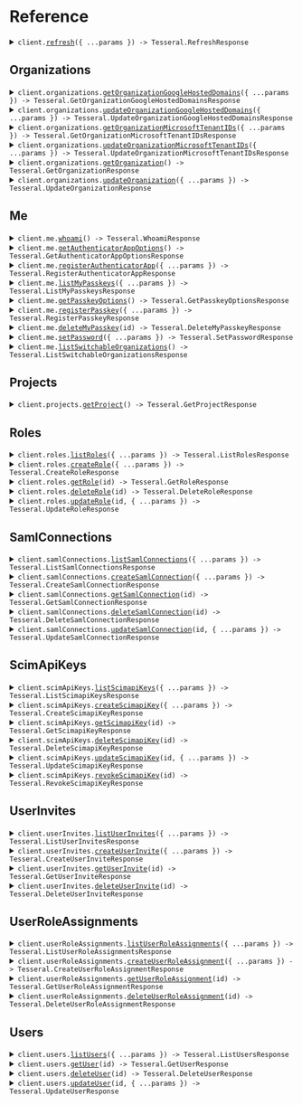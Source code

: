 # Reference

<details><summary><code>client.<a href="/src/Client.ts">refresh</a>({ ...params }) -> Tesseral.RefreshResponse</code></summary>
<dl>
<dd>

#### 🔌 Usage

<dl>
<dd>

<dl>
<dd>

```typescript
await client.refresh();
```

</dd>
</dl>
</dd>
</dl>

#### ⚙️ Parameters

<dl>
<dd>

<dl>
<dd>

**request:** `Tesseral.RefreshRequest`

</dd>
</dl>

<dl>
<dd>

**requestOptions:** `TesseralClient.RequestOptions`

</dd>
</dl>
</dd>
</dl>

</dd>
</dl>
</details>

##

## Organizations

<details><summary><code>client.organizations.<a href="/src/api/resources/organizations/client/Client.ts">getOrganizationGoogleHostedDomains</a>({ ...params }) -> Tesseral.GetOrganizationGoogleHostedDomainsResponse</code></summary>
<dl>
<dd>

#### 🔌 Usage

<dl>
<dd>

<dl>
<dd>

```typescript
await client.organizations.getOrganizationGoogleHostedDomains();
```

</dd>
</dl>
</dd>
</dl>

#### ⚙️ Parameters

<dl>
<dd>

<dl>
<dd>

**request:** `Tesseral.OrganizationsGetOrganizationGoogleHostedDomainsRequest`

</dd>
</dl>

<dl>
<dd>

**requestOptions:** `Organizations.RequestOptions`

</dd>
</dl>
</dd>
</dl>

</dd>
</dl>
</details>

<details><summary><code>client.organizations.<a href="/src/api/resources/organizations/client/Client.ts">updateOrganizationGoogleHostedDomains</a>({ ...params }) -> Tesseral.UpdateOrganizationGoogleHostedDomainsResponse</code></summary>
<dl>
<dd>

#### 🔌 Usage

<dl>
<dd>

<dl>
<dd>

```typescript
await client.organizations.updateOrganizationGoogleHostedDomains({
    body: {},
});
```

</dd>
</dl>
</dd>
</dl>

#### ⚙️ Parameters

<dl>
<dd>

<dl>
<dd>

**request:** `Tesseral.OrganizationsUpdateOrganizationGoogleHostedDomainsRequest`

</dd>
</dl>

<dl>
<dd>

**requestOptions:** `Organizations.RequestOptions`

</dd>
</dl>
</dd>
</dl>

</dd>
</dl>
</details>

<details><summary><code>client.organizations.<a href="/src/api/resources/organizations/client/Client.ts">getOrganizationMicrosoftTenantIDs</a>({ ...params }) -> Tesseral.GetOrganizationMicrosoftTenantIDsResponse</code></summary>
<dl>
<dd>

#### 🔌 Usage

<dl>
<dd>

<dl>
<dd>

```typescript
await client.organizations.getOrganizationMicrosoftTenantIDs();
```

</dd>
</dl>
</dd>
</dl>

#### ⚙️ Parameters

<dl>
<dd>

<dl>
<dd>

**request:** `Tesseral.OrganizationsGetOrganizationMicrosoftTenantIDsRequest`

</dd>
</dl>

<dl>
<dd>

**requestOptions:** `Organizations.RequestOptions`

</dd>
</dl>
</dd>
</dl>

</dd>
</dl>
</details>

<details><summary><code>client.organizations.<a href="/src/api/resources/organizations/client/Client.ts">updateOrganizationMicrosoftTenantIDs</a>({ ...params }) -> Tesseral.UpdateOrganizationMicrosoftTenantIDsResponse</code></summary>
<dl>
<dd>

#### 🔌 Usage

<dl>
<dd>

<dl>
<dd>

```typescript
await client.organizations.updateOrganizationMicrosoftTenantIDs({
    body: {},
});
```

</dd>
</dl>
</dd>
</dl>

#### ⚙️ Parameters

<dl>
<dd>

<dl>
<dd>

**request:** `Tesseral.OrganizationsUpdateOrganizationMicrosoftTenantIDsRequest`

</dd>
</dl>

<dl>
<dd>

**requestOptions:** `Organizations.RequestOptions`

</dd>
</dl>
</dd>
</dl>

</dd>
</dl>
</details>

<details><summary><code>client.organizations.<a href="/src/api/resources/organizations/client/Client.ts">getOrganization</a>() -> Tesseral.GetOrganizationResponse</code></summary>
<dl>
<dd>

#### 🔌 Usage

<dl>
<dd>

<dl>
<dd>

```typescript
await client.organizations.getOrganization();
```

</dd>
</dl>
</dd>
</dl>

#### ⚙️ Parameters

<dl>
<dd>

<dl>
<dd>

**requestOptions:** `Organizations.RequestOptions`

</dd>
</dl>
</dd>
</dl>

</dd>
</dl>
</details>

<details><summary><code>client.organizations.<a href="/src/api/resources/organizations/client/Client.ts">updateOrganization</a>({ ...params }) -> Tesseral.UpdateOrganizationResponse</code></summary>
<dl>
<dd>

#### 🔌 Usage

<dl>
<dd>

<dl>
<dd>

```typescript
await client.organizations.updateOrganization({});
```

</dd>
</dl>
</dd>
</dl>

#### ⚙️ Parameters

<dl>
<dd>

<dl>
<dd>

**request:** `Tesseral.Organization`

</dd>
</dl>

<dl>
<dd>

**requestOptions:** `Organizations.RequestOptions`

</dd>
</dl>
</dd>
</dl>

</dd>
</dl>
</details>

## Me

<details><summary><code>client.me.<a href="/src/api/resources/me/client/Client.ts">whoami</a>() -> Tesseral.WhoamiResponse</code></summary>
<dl>
<dd>

#### 🔌 Usage

<dl>
<dd>

<dl>
<dd>

```typescript
await client.me.whoami();
```

</dd>
</dl>
</dd>
</dl>

#### ⚙️ Parameters

<dl>
<dd>

<dl>
<dd>

**requestOptions:** `Me.RequestOptions`

</dd>
</dl>
</dd>
</dl>

</dd>
</dl>
</details>

<details><summary><code>client.me.<a href="/src/api/resources/me/client/Client.ts">getAuthenticatorAppOptions</a>() -> Tesseral.GetAuthenticatorAppOptionsResponse</code></summary>
<dl>
<dd>

#### 🔌 Usage

<dl>
<dd>

<dl>
<dd>

```typescript
await client.me.getAuthenticatorAppOptions();
```

</dd>
</dl>
</dd>
</dl>

#### ⚙️ Parameters

<dl>
<dd>

<dl>
<dd>

**requestOptions:** `Me.RequestOptions`

</dd>
</dl>
</dd>
</dl>

</dd>
</dl>
</details>

<details><summary><code>client.me.<a href="/src/api/resources/me/client/Client.ts">registerAuthenticatorApp</a>({ ...params }) -> Tesseral.RegisterAuthenticatorAppResponse</code></summary>
<dl>
<dd>

#### 🔌 Usage

<dl>
<dd>

<dl>
<dd>

```typescript
await client.me.registerAuthenticatorApp();
```

</dd>
</dl>
</dd>
</dl>

#### ⚙️ Parameters

<dl>
<dd>

<dl>
<dd>

**request:** `Tesseral.RegisterAuthenticatorAppRequest`

</dd>
</dl>

<dl>
<dd>

**requestOptions:** `Me.RequestOptions`

</dd>
</dl>
</dd>
</dl>

</dd>
</dl>
</details>

<details><summary><code>client.me.<a href="/src/api/resources/me/client/Client.ts">listMyPasskeys</a>({ ...params }) -> Tesseral.ListMyPasskeysResponse</code></summary>
<dl>
<dd>

#### 🔌 Usage

<dl>
<dd>

<dl>
<dd>

```typescript
await client.me.listMyPasskeys();
```

</dd>
</dl>
</dd>
</dl>

#### ⚙️ Parameters

<dl>
<dd>

<dl>
<dd>

**request:** `Tesseral.MeListMyPasskeysRequest`

</dd>
</dl>

<dl>
<dd>

**requestOptions:** `Me.RequestOptions`

</dd>
</dl>
</dd>
</dl>

</dd>
</dl>
</details>

<details><summary><code>client.me.<a href="/src/api/resources/me/client/Client.ts">getPasskeyOptions</a>() -> Tesseral.GetPasskeyOptionsResponse</code></summary>
<dl>
<dd>

#### 🔌 Usage

<dl>
<dd>

<dl>
<dd>

```typescript
await client.me.getPasskeyOptions();
```

</dd>
</dl>
</dd>
</dl>

#### ⚙️ Parameters

<dl>
<dd>

<dl>
<dd>

**requestOptions:** `Me.RequestOptions`

</dd>
</dl>
</dd>
</dl>

</dd>
</dl>
</details>

<details><summary><code>client.me.<a href="/src/api/resources/me/client/Client.ts">registerPasskey</a>({ ...params }) -> Tesseral.RegisterPasskeyResponse</code></summary>
<dl>
<dd>

#### 🔌 Usage

<dl>
<dd>

<dl>
<dd>

```typescript
await client.me.registerPasskey();
```

</dd>
</dl>
</dd>
</dl>

#### ⚙️ Parameters

<dl>
<dd>

<dl>
<dd>

**request:** `Tesseral.RegisterPasskeyRequest`

</dd>
</dl>

<dl>
<dd>

**requestOptions:** `Me.RequestOptions`

</dd>
</dl>
</dd>
</dl>

</dd>
</dl>
</details>

<details><summary><code>client.me.<a href="/src/api/resources/me/client/Client.ts">deleteMyPasskey</a>(id) -> Tesseral.DeleteMyPasskeyResponse</code></summary>
<dl>
<dd>

#### 🔌 Usage

<dl>
<dd>

<dl>
<dd>

```typescript
await client.me.deleteMyPasskey("id");
```

</dd>
</dl>
</dd>
</dl>

#### ⚙️ Parameters

<dl>
<dd>

<dl>
<dd>

**id:** `string`

</dd>
</dl>

<dl>
<dd>

**requestOptions:** `Me.RequestOptions`

</dd>
</dl>
</dd>
</dl>

</dd>
</dl>
</details>

<details><summary><code>client.me.<a href="/src/api/resources/me/client/Client.ts">setPassword</a>({ ...params }) -> Tesseral.SetPasswordResponse</code></summary>
<dl>
<dd>

#### 📝 Description

<dl>
<dd>

<dl>
<dd>

Sets a user's password.

</dd>
</dl>
</dd>
</dl>

#### 🔌 Usage

<dl>
<dd>

<dl>
<dd>

```typescript
await client.me.setPassword();
```

</dd>
</dl>
</dd>
</dl>

#### ⚙️ Parameters

<dl>
<dd>

<dl>
<dd>

**request:** `Tesseral.SetPasswordRequest`

</dd>
</dl>

<dl>
<dd>

**requestOptions:** `Me.RequestOptions`

</dd>
</dl>
</dd>
</dl>

</dd>
</dl>
</details>

<details><summary><code>client.me.<a href="/src/api/resources/me/client/Client.ts">listSwitchableOrganizations</a>() -> Tesseral.ListSwitchableOrganizationsResponse</code></summary>
<dl>
<dd>

#### 🔌 Usage

<dl>
<dd>

<dl>
<dd>

```typescript
await client.me.listSwitchableOrganizations();
```

</dd>
</dl>
</dd>
</dl>

#### ⚙️ Parameters

<dl>
<dd>

<dl>
<dd>

**requestOptions:** `Me.RequestOptions`

</dd>
</dl>
</dd>
</dl>

</dd>
</dl>
</details>

## Projects

<details><summary><code>client.projects.<a href="/src/api/resources/projects/client/Client.ts">getProject</a>() -> Tesseral.GetProjectResponse</code></summary>
<dl>
<dd>

#### 🔌 Usage

<dl>
<dd>

<dl>
<dd>

```typescript
await client.projects.getProject();
```

</dd>
</dl>
</dd>
</dl>

#### ⚙️ Parameters

<dl>
<dd>

<dl>
<dd>

**requestOptions:** `Projects.RequestOptions`

</dd>
</dl>
</dd>
</dl>

</dd>
</dl>
</details>

## Roles

<details><summary><code>client.roles.<a href="/src/api/resources/roles/client/Client.ts">listRoles</a>({ ...params }) -> Tesseral.ListRolesResponse</code></summary>
<dl>
<dd>

#### 📝 Description

<dl>
<dd>

<dl>
<dd>

List Roles.

</dd>
</dl>
</dd>
</dl>

#### 🔌 Usage

<dl>
<dd>

<dl>
<dd>

```typescript
await client.roles.listRoles();
```

</dd>
</dl>
</dd>
</dl>

#### ⚙️ Parameters

<dl>
<dd>

<dl>
<dd>

**request:** `Tesseral.RolesListRolesRequest`

</dd>
</dl>

<dl>
<dd>

**requestOptions:** `Roles.RequestOptions`

</dd>
</dl>
</dd>
</dl>

</dd>
</dl>
</details>

<details><summary><code>client.roles.<a href="/src/api/resources/roles/client/Client.ts">createRole</a>({ ...params }) -> Tesseral.CreateRoleResponse</code></summary>
<dl>
<dd>

#### 📝 Description

<dl>
<dd>

<dl>
<dd>

Create a Role.

</dd>
</dl>
</dd>
</dl>

#### 🔌 Usage

<dl>
<dd>

<dl>
<dd>

```typescript
await client.roles.createRole({});
```

</dd>
</dl>
</dd>
</dl>

#### ⚙️ Parameters

<dl>
<dd>

<dl>
<dd>

**request:** `Tesseral.Role`

</dd>
</dl>

<dl>
<dd>

**requestOptions:** `Roles.RequestOptions`

</dd>
</dl>
</dd>
</dl>

</dd>
</dl>
</details>

<details><summary><code>client.roles.<a href="/src/api/resources/roles/client/Client.ts">getRole</a>(id) -> Tesseral.GetRoleResponse</code></summary>
<dl>
<dd>

#### 📝 Description

<dl>
<dd>

<dl>
<dd>

Get a Role.

</dd>
</dl>
</dd>
</dl>

#### 🔌 Usage

<dl>
<dd>

<dl>
<dd>

```typescript
await client.roles.getRole("id");
```

</dd>
</dl>
</dd>
</dl>

#### ⚙️ Parameters

<dl>
<dd>

<dl>
<dd>

**id:** `string`

</dd>
</dl>

<dl>
<dd>

**requestOptions:** `Roles.RequestOptions`

</dd>
</dl>
</dd>
</dl>

</dd>
</dl>
</details>

<details><summary><code>client.roles.<a href="/src/api/resources/roles/client/Client.ts">deleteRole</a>(id) -> Tesseral.DeleteRoleResponse</code></summary>
<dl>
<dd>

#### 📝 Description

<dl>
<dd>

<dl>
<dd>

Delete a Role.

</dd>
</dl>
</dd>
</dl>

#### 🔌 Usage

<dl>
<dd>

<dl>
<dd>

```typescript
await client.roles.deleteRole("id");
```

</dd>
</dl>
</dd>
</dl>

#### ⚙️ Parameters

<dl>
<dd>

<dl>
<dd>

**id:** `string`

</dd>
</dl>

<dl>
<dd>

**requestOptions:** `Roles.RequestOptions`

</dd>
</dl>
</dd>
</dl>

</dd>
</dl>
</details>

<details><summary><code>client.roles.<a href="/src/api/resources/roles/client/Client.ts">updateRole</a>(id, { ...params }) -> Tesseral.UpdateRoleResponse</code></summary>
<dl>
<dd>

#### 📝 Description

<dl>
<dd>

<dl>
<dd>

Update a Role.

</dd>
</dl>
</dd>
</dl>

#### 🔌 Usage

<dl>
<dd>

<dl>
<dd>

```typescript
await client.roles.updateRole("id", {});
```

</dd>
</dl>
</dd>
</dl>

#### ⚙️ Parameters

<dl>
<dd>

<dl>
<dd>

**id:** `string`

</dd>
</dl>

<dl>
<dd>

**request:** `Tesseral.Role`

</dd>
</dl>

<dl>
<dd>

**requestOptions:** `Roles.RequestOptions`

</dd>
</dl>
</dd>
</dl>

</dd>
</dl>
</details>

## SamlConnections

<details><summary><code>client.samlConnections.<a href="/src/api/resources/samlConnections/client/Client.ts">listSamlConnections</a>({ ...params }) -> Tesseral.ListSamlConnectionsResponse</code></summary>
<dl>
<dd>

#### 🔌 Usage

<dl>
<dd>

<dl>
<dd>

```typescript
await client.samlConnections.listSamlConnections();
```

</dd>
</dl>
</dd>
</dl>

#### ⚙️ Parameters

<dl>
<dd>

<dl>
<dd>

**request:** `Tesseral.SamlConnectionsListSamlConnectionsRequest`

</dd>
</dl>

<dl>
<dd>

**requestOptions:** `SamlConnections.RequestOptions`

</dd>
</dl>
</dd>
</dl>

</dd>
</dl>
</details>

<details><summary><code>client.samlConnections.<a href="/src/api/resources/samlConnections/client/Client.ts">createSamlConnection</a>({ ...params }) -> Tesseral.CreateSamlConnectionResponse</code></summary>
<dl>
<dd>

#### 🔌 Usage

<dl>
<dd>

<dl>
<dd>

```typescript
await client.samlConnections.createSamlConnection({});
```

</dd>
</dl>
</dd>
</dl>

#### ⚙️ Parameters

<dl>
<dd>

<dl>
<dd>

**request:** `Tesseral.SamlConnection`

</dd>
</dl>

<dl>
<dd>

**requestOptions:** `SamlConnections.RequestOptions`

</dd>
</dl>
</dd>
</dl>

</dd>
</dl>
</details>

<details><summary><code>client.samlConnections.<a href="/src/api/resources/samlConnections/client/Client.ts">getSamlConnection</a>(id) -> Tesseral.GetSamlConnectionResponse</code></summary>
<dl>
<dd>

#### 🔌 Usage

<dl>
<dd>

<dl>
<dd>

```typescript
await client.samlConnections.getSamlConnection("id");
```

</dd>
</dl>
</dd>
</dl>

#### ⚙️ Parameters

<dl>
<dd>

<dl>
<dd>

**id:** `string`

</dd>
</dl>

<dl>
<dd>

**requestOptions:** `SamlConnections.RequestOptions`

</dd>
</dl>
</dd>
</dl>

</dd>
</dl>
</details>

<details><summary><code>client.samlConnections.<a href="/src/api/resources/samlConnections/client/Client.ts">deleteSamlConnection</a>(id) -> Tesseral.DeleteSamlConnectionResponse</code></summary>
<dl>
<dd>

#### 🔌 Usage

<dl>
<dd>

<dl>
<dd>

```typescript
await client.samlConnections.deleteSamlConnection("id");
```

</dd>
</dl>
</dd>
</dl>

#### ⚙️ Parameters

<dl>
<dd>

<dl>
<dd>

**id:** `string`

</dd>
</dl>

<dl>
<dd>

**requestOptions:** `SamlConnections.RequestOptions`

</dd>
</dl>
</dd>
</dl>

</dd>
</dl>
</details>

<details><summary><code>client.samlConnections.<a href="/src/api/resources/samlConnections/client/Client.ts">updateSamlConnection</a>(id, { ...params }) -> Tesseral.UpdateSamlConnectionResponse</code></summary>
<dl>
<dd>

#### 🔌 Usage

<dl>
<dd>

<dl>
<dd>

```typescript
await client.samlConnections.updateSamlConnection("id", {});
```

</dd>
</dl>
</dd>
</dl>

#### ⚙️ Parameters

<dl>
<dd>

<dl>
<dd>

**id:** `string`

</dd>
</dl>

<dl>
<dd>

**request:** `Tesseral.SamlConnection`

</dd>
</dl>

<dl>
<dd>

**requestOptions:** `SamlConnections.RequestOptions`

</dd>
</dl>
</dd>
</dl>

</dd>
</dl>
</details>

## ScimApiKeys

<details><summary><code>client.scimApiKeys.<a href="/src/api/resources/scimApiKeys/client/Client.ts">listScimapiKeys</a>({ ...params }) -> Tesseral.ListScimapiKeysResponse</code></summary>
<dl>
<dd>

#### 🔌 Usage

<dl>
<dd>

<dl>
<dd>

```typescript
await client.scimApiKeys.listScimapiKeys();
```

</dd>
</dl>
</dd>
</dl>

#### ⚙️ Parameters

<dl>
<dd>

<dl>
<dd>

**request:** `Tesseral.ScimApiKeysListScimapiKeysRequest`

</dd>
</dl>

<dl>
<dd>

**requestOptions:** `ScimApiKeys.RequestOptions`

</dd>
</dl>
</dd>
</dl>

</dd>
</dl>
</details>

<details><summary><code>client.scimApiKeys.<a href="/src/api/resources/scimApiKeys/client/Client.ts">createScimapiKey</a>({ ...params }) -> Tesseral.CreateScimapiKeyResponse</code></summary>
<dl>
<dd>

#### 🔌 Usage

<dl>
<dd>

<dl>
<dd>

```typescript
await client.scimApiKeys.createScimapiKey({});
```

</dd>
</dl>
</dd>
</dl>

#### ⚙️ Parameters

<dl>
<dd>

<dl>
<dd>

**request:** `Tesseral.ScimapiKey`

</dd>
</dl>

<dl>
<dd>

**requestOptions:** `ScimApiKeys.RequestOptions`

</dd>
</dl>
</dd>
</dl>

</dd>
</dl>
</details>

<details><summary><code>client.scimApiKeys.<a href="/src/api/resources/scimApiKeys/client/Client.ts">getScimapiKey</a>(id) -> Tesseral.GetScimapiKeyResponse</code></summary>
<dl>
<dd>

#### 🔌 Usage

<dl>
<dd>

<dl>
<dd>

```typescript
await client.scimApiKeys.getScimapiKey("id");
```

</dd>
</dl>
</dd>
</dl>

#### ⚙️ Parameters

<dl>
<dd>

<dl>
<dd>

**id:** `string`

</dd>
</dl>

<dl>
<dd>

**requestOptions:** `ScimApiKeys.RequestOptions`

</dd>
</dl>
</dd>
</dl>

</dd>
</dl>
</details>

<details><summary><code>client.scimApiKeys.<a href="/src/api/resources/scimApiKeys/client/Client.ts">deleteScimapiKey</a>(id) -> Tesseral.DeleteScimapiKeyResponse</code></summary>
<dl>
<dd>

#### 🔌 Usage

<dl>
<dd>

<dl>
<dd>

```typescript
await client.scimApiKeys.deleteScimapiKey("id");
```

</dd>
</dl>
</dd>
</dl>

#### ⚙️ Parameters

<dl>
<dd>

<dl>
<dd>

**id:** `string`

</dd>
</dl>

<dl>
<dd>

**requestOptions:** `ScimApiKeys.RequestOptions`

</dd>
</dl>
</dd>
</dl>

</dd>
</dl>
</details>

<details><summary><code>client.scimApiKeys.<a href="/src/api/resources/scimApiKeys/client/Client.ts">updateScimapiKey</a>(id, { ...params }) -> Tesseral.UpdateScimapiKeyResponse</code></summary>
<dl>
<dd>

#### 🔌 Usage

<dl>
<dd>

<dl>
<dd>

```typescript
await client.scimApiKeys.updateScimapiKey("id", {});
```

</dd>
</dl>
</dd>
</dl>

#### ⚙️ Parameters

<dl>
<dd>

<dl>
<dd>

**id:** `string`

</dd>
</dl>

<dl>
<dd>

**request:** `Tesseral.ScimapiKey`

</dd>
</dl>

<dl>
<dd>

**requestOptions:** `ScimApiKeys.RequestOptions`

</dd>
</dl>
</dd>
</dl>

</dd>
</dl>
</details>

<details><summary><code>client.scimApiKeys.<a href="/src/api/resources/scimApiKeys/client/Client.ts">revokeScimapiKey</a>(id) -> Tesseral.RevokeScimapiKeyResponse</code></summary>
<dl>
<dd>

#### 🔌 Usage

<dl>
<dd>

<dl>
<dd>

```typescript
await client.scimApiKeys.revokeScimapiKey("id");
```

</dd>
</dl>
</dd>
</dl>

#### ⚙️ Parameters

<dl>
<dd>

<dl>
<dd>

**id:** `string`

</dd>
</dl>

<dl>
<dd>

**requestOptions:** `ScimApiKeys.RequestOptions`

</dd>
</dl>
</dd>
</dl>

</dd>
</dl>
</details>

## UserInvites

<details><summary><code>client.userInvites.<a href="/src/api/resources/userInvites/client/Client.ts">listUserInvites</a>({ ...params }) -> Tesseral.ListUserInvitesResponse</code></summary>
<dl>
<dd>

#### 🔌 Usage

<dl>
<dd>

<dl>
<dd>

```typescript
await client.userInvites.listUserInvites();
```

</dd>
</dl>
</dd>
</dl>

#### ⚙️ Parameters

<dl>
<dd>

<dl>
<dd>

**request:** `Tesseral.UserInvitesListUserInvitesRequest`

</dd>
</dl>

<dl>
<dd>

**requestOptions:** `UserInvites.RequestOptions`

</dd>
</dl>
</dd>
</dl>

</dd>
</dl>
</details>

<details><summary><code>client.userInvites.<a href="/src/api/resources/userInvites/client/Client.ts">createUserInvite</a>({ ...params }) -> Tesseral.CreateUserInviteResponse</code></summary>
<dl>
<dd>

#### 🔌 Usage

<dl>
<dd>

<dl>
<dd>

```typescript
await client.userInvites.createUserInvite({
    body: {},
});
```

</dd>
</dl>
</dd>
</dl>

#### ⚙️ Parameters

<dl>
<dd>

<dl>
<dd>

**request:** `Tesseral.UserInvitesCreateUserInviteRequest`

</dd>
</dl>

<dl>
<dd>

**requestOptions:** `UserInvites.RequestOptions`

</dd>
</dl>
</dd>
</dl>

</dd>
</dl>
</details>

<details><summary><code>client.userInvites.<a href="/src/api/resources/userInvites/client/Client.ts">getUserInvite</a>(id) -> Tesseral.GetUserInviteResponse</code></summary>
<dl>
<dd>

#### 🔌 Usage

<dl>
<dd>

<dl>
<dd>

```typescript
await client.userInvites.getUserInvite("id");
```

</dd>
</dl>
</dd>
</dl>

#### ⚙️ Parameters

<dl>
<dd>

<dl>
<dd>

**id:** `string`

</dd>
</dl>

<dl>
<dd>

**requestOptions:** `UserInvites.RequestOptions`

</dd>
</dl>
</dd>
</dl>

</dd>
</dl>
</details>

<details><summary><code>client.userInvites.<a href="/src/api/resources/userInvites/client/Client.ts">deleteUserInvite</a>(id) -> Tesseral.DeleteUserInviteResponse</code></summary>
<dl>
<dd>

#### 🔌 Usage

<dl>
<dd>

<dl>
<dd>

```typescript
await client.userInvites.deleteUserInvite("id");
```

</dd>
</dl>
</dd>
</dl>

#### ⚙️ Parameters

<dl>
<dd>

<dl>
<dd>

**id:** `string`

</dd>
</dl>

<dl>
<dd>

**requestOptions:** `UserInvites.RequestOptions`

</dd>
</dl>
</dd>
</dl>

</dd>
</dl>
</details>

## UserRoleAssignments

<details><summary><code>client.userRoleAssignments.<a href="/src/api/resources/userRoleAssignments/client/Client.ts">listUserRoleAssignments</a>({ ...params }) -> Tesseral.ListUserRoleAssignmentsResponse</code></summary>
<dl>
<dd>

#### 📝 Description

<dl>
<dd>

<dl>
<dd>

List User Role Assignments.

</dd>
</dl>
</dd>
</dl>

#### 🔌 Usage

<dl>
<dd>

<dl>
<dd>

```typescript
await client.userRoleAssignments.listUserRoleAssignments();
```

</dd>
</dl>
</dd>
</dl>

#### ⚙️ Parameters

<dl>
<dd>

<dl>
<dd>

**request:** `Tesseral.UserRoleAssignmentsListUserRoleAssignmentsRequest`

</dd>
</dl>

<dl>
<dd>

**requestOptions:** `UserRoleAssignments.RequestOptions`

</dd>
</dl>
</dd>
</dl>

</dd>
</dl>
</details>

<details><summary><code>client.userRoleAssignments.<a href="/src/api/resources/userRoleAssignments/client/Client.ts">createUserRoleAssignment</a>({ ...params }) -> Tesseral.CreateUserRoleAssignmentResponse</code></summary>
<dl>
<dd>

#### 📝 Description

<dl>
<dd>

<dl>
<dd>

Create a User Role Assignment.

</dd>
</dl>
</dd>
</dl>

#### 🔌 Usage

<dl>
<dd>

<dl>
<dd>

```typescript
await client.userRoleAssignments.createUserRoleAssignment({});
```

</dd>
</dl>
</dd>
</dl>

#### ⚙️ Parameters

<dl>
<dd>

<dl>
<dd>

**request:** `Tesseral.UserRoleAssignment`

</dd>
</dl>

<dl>
<dd>

**requestOptions:** `UserRoleAssignments.RequestOptions`

</dd>
</dl>
</dd>
</dl>

</dd>
</dl>
</details>

<details><summary><code>client.userRoleAssignments.<a href="/src/api/resources/userRoleAssignments/client/Client.ts">getUserRoleAssignment</a>(id) -> Tesseral.GetUserRoleAssignmentResponse</code></summary>
<dl>
<dd>

#### 📝 Description

<dl>
<dd>

<dl>
<dd>

Get a User Role Assignment.

</dd>
</dl>
</dd>
</dl>

#### 🔌 Usage

<dl>
<dd>

<dl>
<dd>

```typescript
await client.userRoleAssignments.getUserRoleAssignment("id");
```

</dd>
</dl>
</dd>
</dl>

#### ⚙️ Parameters

<dl>
<dd>

<dl>
<dd>

**id:** `string`

</dd>
</dl>

<dl>
<dd>

**requestOptions:** `UserRoleAssignments.RequestOptions`

</dd>
</dl>
</dd>
</dl>

</dd>
</dl>
</details>

<details><summary><code>client.userRoleAssignments.<a href="/src/api/resources/userRoleAssignments/client/Client.ts">deleteUserRoleAssignment</a>(id) -> Tesseral.DeleteUserRoleAssignmentResponse</code></summary>
<dl>
<dd>

#### 📝 Description

<dl>
<dd>

<dl>
<dd>

Delete a User Role Assignment.

</dd>
</dl>
</dd>
</dl>

#### 🔌 Usage

<dl>
<dd>

<dl>
<dd>

```typescript
await client.userRoleAssignments.deleteUserRoleAssignment("id");
```

</dd>
</dl>
</dd>
</dl>

#### ⚙️ Parameters

<dl>
<dd>

<dl>
<dd>

**id:** `string`

</dd>
</dl>

<dl>
<dd>

**requestOptions:** `UserRoleAssignments.RequestOptions`

</dd>
</dl>
</dd>
</dl>

</dd>
</dl>
</details>

## Users

<details><summary><code>client.users.<a href="/src/api/resources/users/client/Client.ts">listUsers</a>({ ...params }) -> Tesseral.ListUsersResponse</code></summary>
<dl>
<dd>

#### 🔌 Usage

<dl>
<dd>

<dl>
<dd>

```typescript
await client.users.listUsers();
```

</dd>
</dl>
</dd>
</dl>

#### ⚙️ Parameters

<dl>
<dd>

<dl>
<dd>

**request:** `Tesseral.UsersListUsersRequest`

</dd>
</dl>

<dl>
<dd>

**requestOptions:** `Users.RequestOptions`

</dd>
</dl>
</dd>
</dl>

</dd>
</dl>
</details>

<details><summary><code>client.users.<a href="/src/api/resources/users/client/Client.ts">getUser</a>(id) -> Tesseral.GetUserResponse</code></summary>
<dl>
<dd>

#### 🔌 Usage

<dl>
<dd>

<dl>
<dd>

```typescript
await client.users.getUser("id");
```

</dd>
</dl>
</dd>
</dl>

#### ⚙️ Parameters

<dl>
<dd>

<dl>
<dd>

**id:** `string`

</dd>
</dl>

<dl>
<dd>

**requestOptions:** `Users.RequestOptions`

</dd>
</dl>
</dd>
</dl>

</dd>
</dl>
</details>

<details><summary><code>client.users.<a href="/src/api/resources/users/client/Client.ts">deleteUser</a>(id) -> Tesseral.DeleteUserResponse</code></summary>
<dl>
<dd>

#### 🔌 Usage

<dl>
<dd>

<dl>
<dd>

```typescript
await client.users.deleteUser("id");
```

</dd>
</dl>
</dd>
</dl>

#### ⚙️ Parameters

<dl>
<dd>

<dl>
<dd>

**id:** `string`

</dd>
</dl>

<dl>
<dd>

**requestOptions:** `Users.RequestOptions`

</dd>
</dl>
</dd>
</dl>

</dd>
</dl>
</details>

<details><summary><code>client.users.<a href="/src/api/resources/users/client/Client.ts">updateUser</a>(id, { ...params }) -> Tesseral.UpdateUserResponse</code></summary>
<dl>
<dd>

#### 🔌 Usage

<dl>
<dd>

<dl>
<dd>

```typescript
await client.users.updateUser("id", {});
```

</dd>
</dl>
</dd>
</dl>

#### ⚙️ Parameters

<dl>
<dd>

<dl>
<dd>

**id:** `string`

</dd>
</dl>

<dl>
<dd>

**request:** `Tesseral.User`

</dd>
</dl>

<dl>
<dd>

**requestOptions:** `Users.RequestOptions`

</dd>
</dl>
</dd>
</dl>

</dd>
</dl>
</details>
